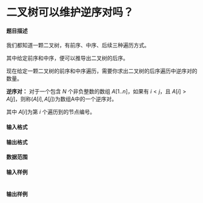 # 二叉树可以维护逆序对吗？

#### 题目描述
我们都知道一颗二叉树，有前序、中序、后续三种遍历方式。

其中给定前序和中序，便可以推导出二叉树的后序。

现在给定一颗二叉树的前序和中序遍历，需要你求出二叉树的后序遍历中逆序对的数量。

**逆序对：** 对于一个包含 $N$ 个非负整数的数组 $A[1..n]$，如果有 $i < j$，且 $A[i]>A[j]$，则称$(A[i] ,A[j])$为数组A中的一个逆序对。

其中 $A[i]$为第 $i$ 个遍历到的节点编号。

#### 输入格式


#### 输出格式


#### 数据范围


#### 输入样例
```

```

#### 输出样例
```

```